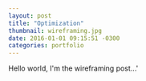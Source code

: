 ```yaml
---
layout: post
title: "Optimization"
thumbnail: wireframing.jpg
date: 2016-01-01 09:15:51 -0300
categories: portfolio
---
```

Hello world, I'm the wireframing post...'